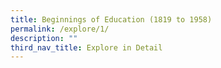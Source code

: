 ```yaml
---
title: Beginnings of Education (1819 to 1958)
permalink: /explore/1/
description: ""
third_nav_title: Explore in Detail
---
```

